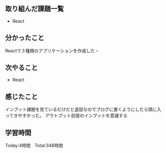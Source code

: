 ## 取り組んだ課題一覧

- React


## 分かったこと

Reactで３種類のアプリケーションを作成した・


## 次やること　

- React


## 感じたこと

インプット課題を見ているだけだと退屈なのでブログに書くようにしたら頭に入ってきやすかった。
アウトプット前提のインプットを意識する


## 学習時間

Today:4時間　Total:348時間